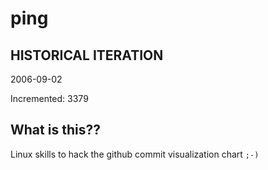 # ping

## HISTORICAL ITERATION
2006-09-02

Incremented: 3379

## What is this?? 
Linux skills to hack the github commit visualization chart `;-)`
